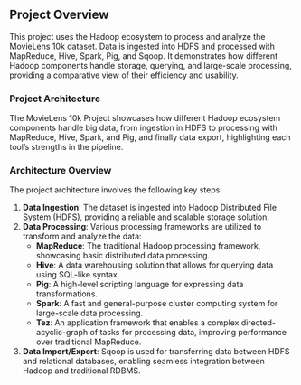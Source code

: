 ## Project Overview

This project uses the Hadoop ecosystem to process and analyze the MovieLens 10k dataset. Data is ingested into HDFS and processed with MapReduce, Hive, Spark, Pig, and Sqoop. It demonstrates how different Hadoop components handle storage, querying, and large-scale processing, providing a comparative view of their efficiency and usability.
### Project Architecture
The MovieLens 10k Project showcases how different Hadoop ecosystem components handle big data, from ingestion in HDFS to processing with MapReduce, Hive, Spark, and Pig, and finally data export, highlighting each tool’s strengths in the pipeline.

### Architecture Overview

The project architecture involves the following key steps:

1. **Data Ingestion**: The  dataset is ingested into Hadoop Distributed File System (HDFS), providing a reliable and scalable storage solution.
2. **Data Processing**: Various processing frameworks are utilized to transform and analyze the data:
   - **MapReduce**: The traditional Hadoop processing framework, showcasing basic distributed data processing.
   - **Hive**: A data warehousing solution that allows for querying data using SQL-like syntax.
   - **Pig**: A high-level scripting language for expressing data transformations.
   - **Spark**: A fast and general-purpose cluster computing system for large-scale data processing.
   - **Tez**: An application framework that enables a complex directed-acyclic-graph of tasks for processing data, improving performance over traditional MapReduce.
3. **Data Import/Export**: Sqoop is used for transferring data between HDFS and relational databases, enabling seamless integration between Hadoop and traditional RDBMS.

